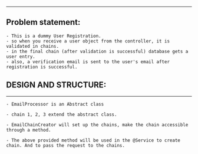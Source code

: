 --------------------
## Problem statement:
	- This is a dummy User Registration.
	- so when you receive a user object from the controller, it is validated in chains. 
	- in the final chain (after validation is successful) database gets a user entry.
	- also, a verification email is sent to the user's email after registration is successful.
	
	

## DESIGN AND STRUCTURE:
---------------------
	- EmailProcessor is an Abstract class
	
	- chain 1, 2, 3 extend the abstract class.
	
	- EmailChainCreator will set up the chains, make the chain accessible through a method.
	
	- The above provided method will be used in the @Service to create chain. And to pass the request to the chains.
	







